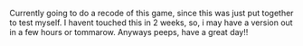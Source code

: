 Currently going to do a recode of this game, since this was just put together to test myself. I havent touched this in 2 weeks, so, i may have a version out in a few hours or tommarow.     Anyways peeps, have a great day!!

